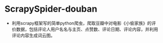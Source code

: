# ScrapySpider-douban
* 利用scrapy框架写的简单python爬虫，爬取豆瓣中对电影《小偷家族》的评价数据，包括评论人用户名名与主页、点赞数、评论日期、评论内容，并利用评论内容生成词云图。
